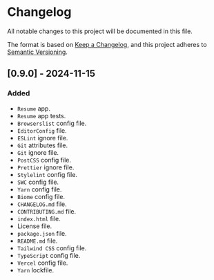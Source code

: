 # Changelog

All notable changes to this project will be documented in this file.

The format is based on [Keep a Changelog](https://keepachangelog.com/en/1.1.0/),
and this project adheres to [Semantic Versioning](https://semver.org/spec/v2.0.0.html).

## [0.9.0] - 2024-11-15

### Added

- `Resume` app.
- `Resume` app tests.
- `Browserslist` config file.
- `EditorConfig` file.
- `ESLint` ignore file.
- `Git` attributes file.
- `Git` ignore file.
- `PostCSS` config file.
- `Prettier` ignore file.
- `Stylelint` config file.
- `SWC` config file.
- `Yarn` config file.
- `Biome` config file.
- `CHANGELOG.md` file.
- `CONTRIBUTING.md` file.
- `index.html` file.
- License file.
- `package.json` file.
- `README.md` file.
- `Tailwind CSS` config file.
- `TypeScript` config file.
- `Vercel` config file.
- `Yarn` lockfile.
